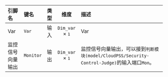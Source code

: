 <!--
DO NOT EDIT THIS FILE DIRECTLY.
This file is generated by tools/comp-docs.js.
All changes will be overwritten by regeneration.
-->

<slot class="model-pins">

| 引脚名 | 键名 | 类型 | 维度 | 描述 |
|:------ |:---- |:----:|:----:|:---- |
| Var | `Var` | 输入 | `Dim_var` × <samp>1</samp> | Var |
| 监控信号向量输出 | `Monitor` | 输出 | `Dim_var` × <samp>1</samp> | 监控信号向量输出，可以接到`判断模块(model/CloudPSS/Security-Control-Judge)`的输入端口`Mon`。 |

</slot>
